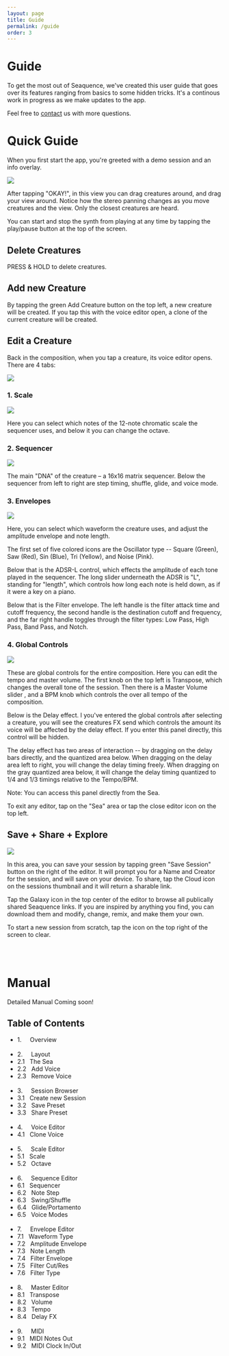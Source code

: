 ```yaml
---
layout: page
title: Guide
permalink: /guide
order: 3
---
```


# Guide

To get the most out of Seaquence, we've created this user guide that goes over its features ranging from basics to some hidden tricks. It's a continous work in progress as we make updates to the app.

Feel free to [contact](/seaquence/contact) us with more questions.

<a name="quick"></a>

# Quick Guide

When you first start the app, you're greeted with a demo session and an info overlay.

![]({{site.baseurl}}/images/screenshots/screenshot_iPad9.7_2x_00033.png)

After tapping "OKAY!", in this view you can drag creatures around, and drag your view around. Notice how the stereo panning changes as you move creatures and the view. Only the closest creatures are heard.

You can start and stop the synth from playing at any time by tapping the play/pause button at the top of the screen.

## Delete Creatures

PRESS & HOLD to delete creatures.

## Add new Creature

By tapping the green Add Creature button on the top left, a new creature will be created. If you tap this with the voice editor open, a clone of the current creature will be created.

## Edit a Creature

Back in the composition, when you tap a creature, its voice editor opens. There are 4 tabs:

![]({{site.baseurl}}/images/guide/editor-tabs.png)

### 1. Scale

![]({{site.baseurl}}/images/screenshots/screenshot_iPad12.9_2x_00053_thumb.png)

Here you can select which notes of the 12-note chromatic scale the sequencer uses, and below it you can change the octave.

### 2. Sequencer

![]({{site.baseurl}}/images/screenshots/screenshot_iPad12.9_2x_00029_thumb.png)

The main "DNA" of the creature – a 16x16 matrix sequencer. Below the sequencer from left to right are step timing, shuffle, glide, and voice mode.

### 3. Envelopes

![]({{site.baseurl}}/images/screenshots/screenshot_iPad12.9_2x_00009_thumb.png)

Here, you can select which waveform the creature uses, and adjust the amplitude envelope and note length.

The first set of five colored icons are the Oscillator type -- Square (Green), Saw (Red), Sin (Blue), Tri (Yellow), and Noise (Pink).

Below that is the ADSR-L control, which effects the amplitude of each tone played in the sequencer. The long slider underneath the ADSR is "L", standing for "length", which controls how long each note is held down, as if it were a key on a piano.

Below that is the Filter envelope. The left handle is the filter attack time and cutoff frequency, the second handle is the destination cutoff and frequency, and the far right handle toggles through the filter types: Low Pass, High Pass, Band Pass, and Notch.

### 4. Global Controls

![]({{site.baseurl}}/images/screenshots/screenshot_iPad9.7_0.5x_00000.png)

These are global controls for the entire composition. Here you can edit the tempo and master volume. The first knob on the top left is Transpose, which changes the overall tone of the session. Then there is a Master Volume slider , and a BPM knob which controls the over all tempo of the composition.

Below is the Delay effect. I you've entered the global controls after selecting a creature, you will see the creatures FX send which controls the amount its voice will be affected by the delay effect. If you enter this panel directly, this control will be hidden.

The delay effect has two areas of interaction -- by dragging on the delay bars directly, and the quantized area below. When dragging on the delay area left to right, you will change the delay timing freely. When dragging on the gray quantized area below, it will change the delay timing quantized to 1/4 and 1/3 timings relative to the Tempo/BPM.

Note: You can access this panel directly from the Sea.

To exit any editor, tap on the "Sea" area or tap the close editor icon on the top left.

## Save + Share + Explore

![]({{site.baseurl}}/images/screenshots/screenshot_iPad12.9_2x_00066_thumb.png)

In this area, you can save your session by tapping green "Save Session" button on the right of the editor. It will prompt you for a Name and Creator for the session, and will save on your device. To share, tap the Cloud icon on the sessions thumbnail and it will return a sharable link.

Tap the Galaxy icon in the top center of the editor to browse all publically shared Seaquence links. If you are inspired by anything you find, you can download them and modify, change, remix, and make them your own.

To start a new session from scratch, tap the icon on the top right of the screen to clear.

<br />
<br />

<a name="full"></a>

# Manual

Detailed Manual Coming soon!

## Table of Contents

<section>

<ul class="manual">

<li>1.  &nbsp;&nbsp;&nbsp; Overview</li>
<br />

<li>2.  &nbsp;&nbsp;&nbsp; Layout</li>
<li>2.1 &nbsp; The Sea</li>
<li>2.2 &nbsp; Add Voice</li>
<li>2.3 &nbsp; Remove Voice</li>
<br />

<li>3.  &nbsp;&nbsp;&nbsp; Session Browser</li>
<li>3.1 &nbsp; Create new Session</li>
<li>3.2 &nbsp; Save Preset</li>
<li>3.3 &nbsp; Share Preset</li>
<br />

<li>4.  &nbsp;&nbsp;&nbsp; Voice Editor</li>
<li>4.1 &nbsp; Clone Voice</li>
<br />

<li>5.  &nbsp;&nbsp;&nbsp; Scale Editor</li>
<li>5.1 &nbsp; Scale</li>
<li>5.2 &nbsp; Octave</li>
<br />

<li>6.  &nbsp;&nbsp;&nbsp; Sequence Editor</li>
<li>6.1 &nbsp; Sequencer</li>
<li>6.2 &nbsp; Note Step</li>
<li>6.3 &nbsp; Swing/Shuffle</li>
<li>6.4 &nbsp; Glide/Portamento</li>
<li>6.5 &nbsp; Voice Modes</li>
<br />

<li>7.  &nbsp;&nbsp;&nbsp; Envelope Editor</li>
<li>7.1 &nbsp; Waveform Type</li>
<li>7.2 &nbsp; Amplitude Envelope</li>
<li>7.3 &nbsp; Note Length</li>
<li>7.4 &nbsp; Filter Envelope</li>
<li>7.5 &nbsp; Filter Cut/Res</li>
<li>7.6 &nbsp; Filter Type</li>
<br />

<li>8.  &nbsp;&nbsp;&nbsp; Master Editor</li>
<li>8.1 &nbsp; Transpose</li>
<li>8.2 &nbsp; Volume</li>
<li>8.3 &nbsp; Tempo</li>
<li>8.4 &nbsp; Delay FX</li>
<br />

<li>9.  &nbsp;&nbsp;&nbsp; MIDI</li>
<li>9.1 &nbsp; MIDI Notes Out</li>
<li>9.2 &nbsp; MIDI Clock In/Out</li>

</section>

<br />
<br />
<br />


